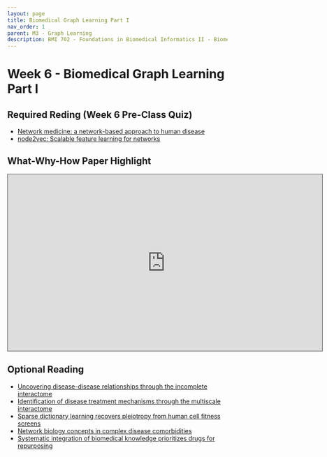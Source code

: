 ```yaml
---
layout: page
title: Biomedical Graph Learning Part I
nav_order: 1
parent: M3 - Graph Learning
description: BMI 702 - Foundations in Biomedical Informatics II - Biomedical Artificial Intelligence
---
```


# Week 6 - Biomedical Graph Learning Part I

## Required Reding (Week 6 Pre-Class Quiz)

* [Network medicine: a network-based approach to human disease](https://www.nature.com/articles/nrg2918)
* [node2vec: Scalable feature learning for networks](https://dl.acm.org/doi/10.1145/2939672.2939754)

## What-Why-How Paper Highlight

<iframe src="https://harvard.hosted.panopto.com/Panopto/Pages/Embed.aspx?id=d8ed827e-32b9-4ac7-b41f-ae490111ba99&autoplay=false&offerviewer=true&showtitle=true&showbrand=true&captions=false&start=0&interactivity=all" height="405" width="720" style="border: 1px solid #464646;" allowfullscreen allow="autoplay"></iframe>

## Optional Reading

* [Uncovering disease-disease relationships through the incomplete interactome](https://www.science.org/doi/10.1126/science.1257601)
* [Identification of disease treatment mechanisms through the multiscale interactome](https://www.nature.com/articles/s41467-021-21770-8)
* [Sparse dictionary learning recovers pleiotropy from human cell fitness screens](https://www.cell.com/cell-systems/fulltext/S2405-4712(21)00488-9)
* [Network biology concepts in complex disease comorbidities](https://www.nature.com/articles/nrg.2016.87)
* [Systematic integration of biomedical knowledge prioritizes drugs for repurposing](https://elifesciences.org/articles/26726)